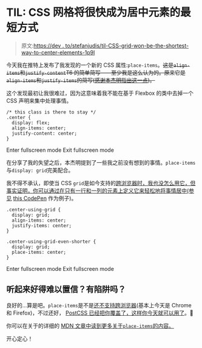 # TIL: CSS 网格将很快成为居中元素的最短方式

> 原文:[https://dev . to/stefanjudis/til-CSS-grid-won-be-the-shortest-way-to-center-elements-1p9l](https://dev.to/stefanjudis/til-css-grid-will-soon-be-the-shortest-way-to-center-elements-1p9l)

今天我在推特上发布了我发现的一个新的 CSS 属性:`place-items`。~~这是`align-items`和`justify-content`T6 的简单简写——至少我是这么认为的。原来它是`align-items`和`justify-items`的简写([感谢本杰明指出这一点](https://twitter.com/bdc/status/1013882355197644801))。~~

这个发现最初让我很难过，因为这意味着我不能在基于 Flexbox 的类中去掉一个 CSS 声明来集中处理事情。

```
/* this class is there to stay */
.center {
  display: flex;
  align-items: center;
  justify-content: center;
} 
```

Enter fullscreen mode Exit fullscreen mode

在分享了我的失望之后，本杰明提到了一些我之前没有想到的事情。`place-items`与`display: grid`完美配合。

我不得不承认，即使当 CSS `grid`是如今支持的[跨浏览器时，我也没怎么用它，但事实证明，你可以通过在只有一行和一列的元素上定义它来轻松地将事情居中(参见](https://caniuse.com/#feat=css-grid) [this CodePen](https://codepen.io/stefanjudis/pen/mKoBQM) 作为例子)。

```
.center-using-grid {
  display: grid;
  align-items: center;
  justify-items: center;
}

.center-using-grid-even-shorter {
  display: grid;
  place-items: center;
} 
```

Enter fullscreen mode Exit fullscreen mode

## 听起来好得难以置信？有陷阱吗？

良好的...算是吧。`place-items`是不是[还不支持跨浏览器](https://developer.mozilla.org/en-US/docs/Web/CSS/place-items#Browser_compatibility)(基本上今天是 Chrome 和 Firefox)，不过还好， [PostCSS 已经把你覆盖了，这样你今天就可以用了](https://twitter.com/PostCSS/status/1013859184725643264)。🎉

你可以在关于的详细的 [MDN 文章中读到更多关于`place-items`的内容。](https://developer.mozilla.org/en-US/docs/Web/CSS/place-items)

开心定心！
